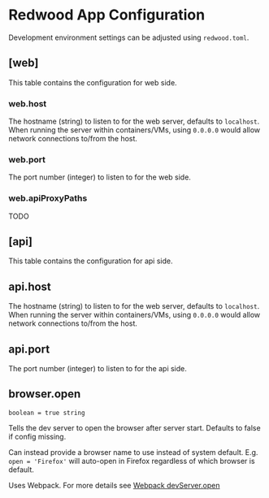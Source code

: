 # Redwood App Configuration

Development environment settings can be adjusted using `redwood.toml`.

## [web]

This table contains the configuration for web side.

### web.host

The hostname (string) to listen to for the web server, defaults to `localhost`. When running the server within containers/VMs, using `0.0.0.0` would allow network connections to/from the host.

### web.port

The port number (integer) to listen to for the web side.

### web.apiProxyPaths

TODO

## [api]

This table contains the configuration for api side.

## api.host

The hostname (string) to listen to for the web server, defaults to `localhost`. When running the server within containers/VMs, using `0.0.0.0` would allow network connections to/from the host.

## api.port

The port number (integer) to listen to for the api side.

## browser.open

```
boolean = true string
```

Tells the dev server to open the browser after server start. Defaults to false if config missing.

Can instead provide a browser name to use instead of system default. E.g. `open = 'Firefox'` will auto-open in Firefox regardless of which browser is default.

Uses Webpack. For more details see [Webpack devServer.open](https://webpack.js.org/configuration/dev-server/#devserveropen)
